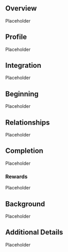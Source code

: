 ## Overview

Placeholder

## Profile

Placeholder

## Integration

Placeholder

## Beginning

Placeholder

## Relationships

Placeholder

## Completion

Placeholder

### Rewards

Placeholder

## Background

Placeholder

## Additional Details 

Placeholder